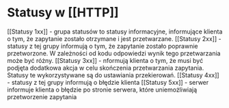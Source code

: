 # Statusy w [[HTTP]]
[[Statusy 1xx]] - grupa statusów to statusy informacyjne, informujące klienta o tym, że zapytanie zostało otrzymane i jest przetwarzane.
[[Statusy 2xx]] - statusy z tej grupy informują o tym, że zapytanie zostało poprawnie przetworzone. W zależności od kodu odpowiedzi wynik tego przetwarzania może być różny.
[[Statusy 3xx]] - nformują klienta o tym, że musi być podjęta dodatkowa akcja w celu skończenia przetwarzania zapytania. Statusy te wykorzystywane są do ustawiania przekierowań.
[[Statusy 4xx]] - statusy z tej grupy informują o błędzie klienta
[[Statusy 5xx]] - serwer informuje klienta o błędzie po stronie serwera, które uniemożliwiają przetworzenie zapytania


